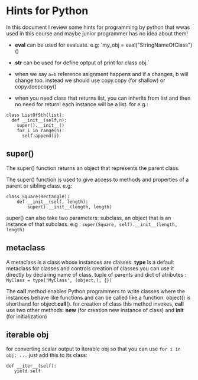# Hints for Python

In this document I review some hints for programming by python that wwas used in this course and maybe junior programmer has no idea about them!

-  **eval** can be used for evaluate. e.g: `my_obj = eval("StringNameOfClass")()
-  __str__ can be used for define optput of print for class obj.`

- when we say `a=b` reference asignment happens and if a changes, b will change too. instead we should use copy.copy (for shallow) or copy.deepcopy()

- when you need class that returns list, you can inherits from list and then no need for return! each instance will be a list. for e.g.:
```
class ListOfSth(list):
  def __init__(self,n):
    super().__init__()
    for i in range(n):
      self.append(i)
```


## super()
The super() function returns an object that represents the parent class.

The super() function is used to give access to methods and properties of a parent or sibling class.
e.g:
```
class Square(Rectangle):
    def __init__(self, length):
        super().__init__(length, length)
```
super() can also take two parameters: subclass, an object that is an instance of that subclass. e.g : `super(Square, self).__init__(length, length)`


## metaclass
A metaclass is a class whose instances are classes.
**type** is a default metaclass for classes and controls creation of classes.you can use it directly by declaring name of class, tuple of parents and dict of atributes :
`MyClass = type('MyClass', (object,), {})`

 The **__call__** method enables Python programmers to write classes where the instances behave like functions and can be called like a function. object() is shorthand for object.__call__(). for creation of class this method invokes, __call__ use two other methods: __new__ (for creation new instance of class) and __init__ (for initialization)

## iterable obj
for converting scalar output to iterable obj so that you can use `for i in obj: ...` just add this to its class:
```
def __iter__(self):
   yield self
```

